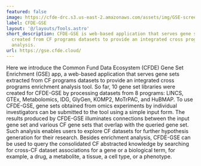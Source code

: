 ```yaml
---
featured: false
image: https://cfde-drc.s3.us-east-2.amazonaws.com/assets/img/GSE-screenshot.png
label: CFDE-GSE
layout: '@/layouts/Tools.astro'
short_description: CFDE-GSE is web-based application that serves gene set libraries
  created from CF programs datasets to provide an integrated cross program enrichment
  analysis.
url: https://gse.cfde.cloud/
---
```

Here we introduce the Common Fund Data Ecosystem (CFDE) Gene Set Enrichment (GSE) app, a web-based application that serves gene sets extracted from CF programs datasets to provide an integrated cross programs enrichment analysis tool. So far, 10 gene set libraries were created for CFDE-GSE by processing datasets from 8 programs: LINCS, GTEx, Metabolomics, IDG, GlyGen, KOMP2, MoTrPAC, and HuBMAP. To use CFDE-GSE, gene sets obtained from omics experiments by individual investigators can be submitted to the tool using a simple input form. The results produced by CFDE-GSE illuminates connections between the input gene set and various CF gene sets that overlap with the queried gene set. Such analysis enables users to explore CF datasets for further hypothesis generation for their research. Besides enrichment analysis, CFDE-GSE can be used to query the consolidated CF abstracted knowledge by searching for cross-CF dataset associations for a gene or a biological term, for example, a drug, a metabolite, a tissue, a cell type, or a phenotype. 